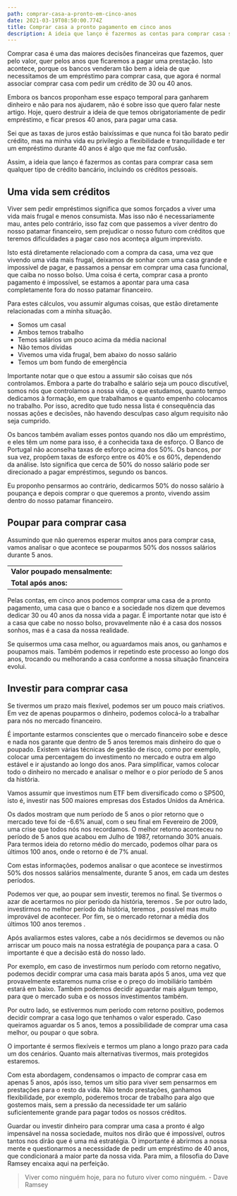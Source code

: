 ```yaml
---
path: comprar-casa-a-pronto-em-cinco-anos
date: 2021-03-19T08:50:00.774Z
title: Comprar casa a pronto pagamento em cinco anos
description: A ideia que lanço é fazermos as contas para comprar casa sem qualquer tipo de crédito bancário.
---
```


Comprar casa é uma das maiores decisões financeiras que fazemos, quer pelo valor, quer pelos anos que ficaremos a pagar uma prestação. Isto acontece, porque os bancos venderam tão bem a ideia de que necessitamos de um empréstimo para comprar casa, que agora é normal associar comprar casa com pedir um crédito de 30 ou 40 anos.

Embora os bancos proponham esse espaço temporal para ganharem dinheiro e não para nos ajudarem, não é sobre isso que quero falar neste artigo. Hoje, quero destruir a ideia de que temos obrigatoriamente de pedir empréstimo, e ficar presos 40 anos, para pagar uma casa.

Sei que as taxas de juros estão baixíssimas e que nunca foi tão barato pedir crédito, mas na minha vida eu privilegio a flexibilidade e tranquilidade e ter um empréstimo durante 40 anos é algo que me faz confusão.

Assim, a ideia que lanço é fazermos as contas para comprar casa sem qualquer tipo de crédito bancário, incluindo os créditos pessoais.

## Uma vida sem créditos

Viver sem pedir empréstimos significa que somos forçados a viver uma vida mais frugal e menos consumista. Mas isso não é necessariamente mau, antes pelo contrário, isso faz com que passemos a viver dentro do nosso patamar financeiro, sem prejudicar o nosso futuro com créditos que teremos dificuldades a pagar caso nos aconteça algum imprevisto.

Isto está diretamente relacionado com a compra da casa, uma vez que vivendo uma vida mais frugal, deixamos de sonhar com uma casa grande e impossível de pagar, e passamos a pensar em comprar uma casa funcional, que caiba no nosso bolso. Uma coisa é certa, comprar casa a pronto pagamento é impossível, se estamos a apontar para uma casa completamente fora do nosso patamar financeiro.

Para estes cálculos, vou assumir algumas coisas, que estão diretamente relacionadas com a minha situação.

- Somos um casal
- Ambos temos trabalho
- Temos salários um pouco acima da média nacional
- Não temos dívidas
- Vivemos uma vida frugal, bem abaixo do nosso salário
- Temos um bom fundo de emergência

Importante notar que o que estou a assumir são coisas que nós controlamos. Embora a parte do trabalho e salário seja um pouco discutível, somos nós que controlamos a nossa vida, o que estudamos, quanto tempo dedicamos à formação, em que trabalhamos e quanto empenho colocamos no trabalho. Por isso, acredito que tudo nessa lista é consequência das nossas ações e decisões, não havendo desculpas caso algum requisito não seja cumprido.

Os bancos também avaliam esses pontos quando nos dão um empréstimo, e eles têm um nome para isso, é a conhecida taxa de esforço. O Banco de Portugal não aconselha taxas de esforço acima dos 50%. Os bancos, por sua vez, propõem taxas de esforço entre os 40% e os 60%, dependendo da análise. Isto significa que cerca de 50% do nosso salário pode ser direcionado a pagar empréstimos, segundo os bancos.

Eu proponho pensarmos ao contrário, dedicarmos 50% do nosso salário à poupança e depois comprar o que queremos a pronto, vivendo assim dentro do nosso patamar financeiro.

## Poupar para comprar casa

Assumindo que não queremos esperar muitos anos para comprar casa, vamos analisar o que acontece se pouparmos 50% dos nossos salários durante 5 anos.

|                                                 |                                                                   |
| ----------------------------------------------- | ----------------------------------------------------------------- |
| **Valor poupado mensalmente:**                  | <savings-value editable="true" valuemonth="1700"></savings-value> |
| **Total após <years years="5" ></years> anos:** | <compound-interest interest="0"></compound-interest>              |

Pelas contas, em cinco anos podemos comprar uma casa de <compound-interest interest="0"></compound-interest> a pronto pagamento, uma casa que o banco e a sociedade nos dizem que devemos dedicar 30 ou 40 anos da nossa vida a pagar. É importante notar que isto é a casa que cabe no nosso bolso, provavelmente não é a casa dos nossos sonhos, mas é a casa da nossa realidade.

Se quisermos uma casa melhor, ou aguardamos mais anos, ou ganhamos e poupamos mais. Também podemos ir repetindo este processo ao longo dos anos, trocando ou melhorando a casa conforme a nossa situação financeira evolui.

## Investir para comprar casa

Se tivermos um prazo mais flexível, podemos ser um pouco mais criativos. Em vez de apenas pouparmos o dinheiro, podemos colocá-lo a trabalhar para nós no mercado financeiro.

É importante estarmos conscientes que o mercado financeiro sobe e desce e nada nos garante que dentro de 5 anos teremos mais dinheiro do que o poupado. Existem várias técnicas de gestão de risco, como por exemplo, colocar uma percentagem do investimento no mercado e outra em algo estável e ir ajustando ao longo dos anos. Para simplificar, vamos colocar todo o dinheiro no mercado e analisar o melhor e o pior período de 5 anos da história.

Vamos assumir que investimos num ETF bem diversificado como o SP500, isto é, investir nas 500 maiores empresas dos Estados Unidos da América.

Os dados mostram que num período de 5 anos o pior retorno que o mercado teve foi de -6.6% anual, com o seu final em Fevereiro de 2009, uma crise que todos nós nos recordamos. O melhor retorno aconteceu no período de 5 anos que acabou em Julho de 1987, retornando 30% anuais. Para termos ideia do retorno médio do mercado, podemos olhar para os últimos 100 anos, onde o retorno é de 7% anual.

Com estas informações, podemos analisar o que acontece se investirmos 50% dos nossos salários mensalmente, durante 5 anos, em cada um destes períodos.

<savings-value editable="true" inlineeditor="true"></savings-value>

<buy-house></buy-house>

Podemos ver que, ao poupar sem investir, teremos <compound-interest interest="0"></compound-interest> no final. Se tivermos o azar de acertarmos no pior período da história, teremos <compound-interest interest="-6.6"></compound-interest>. Se por outro lado, investirmos no melhor período da história, teremos <compound-interest interest="30"></compound-interest>, possível mas muito improvável de acontecer. Por fim, se o mercado retornar a média dos últimos 100 anos teremos <compound-interest interest="7"></compound-interest>.

Após avaliarmos estes valores, cabe a nós decidirmos se devemos ou não arriscar um pouco mais na nossa estratégia de poupança para a casa. O importante é que a decisão está do nosso lado.

Por exemplo, em caso de investirmos num período com retorno negativo, podemos decidir comprar uma casa mais barata após 5 anos, uma vez que provavelmente estaremos numa crise e o preço do imobiliário também estará em baixo. Também podemos decidir aguardar mais algum tempo, para que o mercado suba e os nossos investimentos também.

Por outro lado, se estivermos num período com retorno positivo, podemos decidir comprar a casa logo que tenhamos o valor esperado. Caso queiramos aguardar os 5 anos, temos a possibilidade de comprar uma casa melhor, ou poupar o que sobra.

O importante é sermos flexíveis e termos um plano a longo prazo para cada um dos cenários. Quanto mais alternativas tivermos, mais protegidos estaremos.

Com esta abordagem, condensamos o impacto de comprar casa em apenas 5 anos, após isso, temos um sítio para viver sem pensarmos em prestações para o resto da vida. Não tendo prestações, ganhamos flexibilidade, por exemplo, poderemos trocar de trabalho para algo que gostemos mais, sem a pressão da necessidade ter um salário suficientemente grande para pagar todos os nossos créditos.

Guardar ou investir dinheiro para comprar uma casa a pronto é algo impensável na nossa sociedade, muitos nos dirão que é impossível, outros tantos nos dirão que é uma má estratégia. O importante é abrirmos a nossa mente e questionarmos a necessidade de pedir um empréstimo de 40 anos, que condicionará a maior parte da nossa vida. Para mim, a filosofia do Dave Ramsey encaixa aqui na perfeição.

> Viver como ninguém hoje, para no futuro viver como ninguém. - Dave Ramsey

<savings-value floateditor="true"></savings-value>
